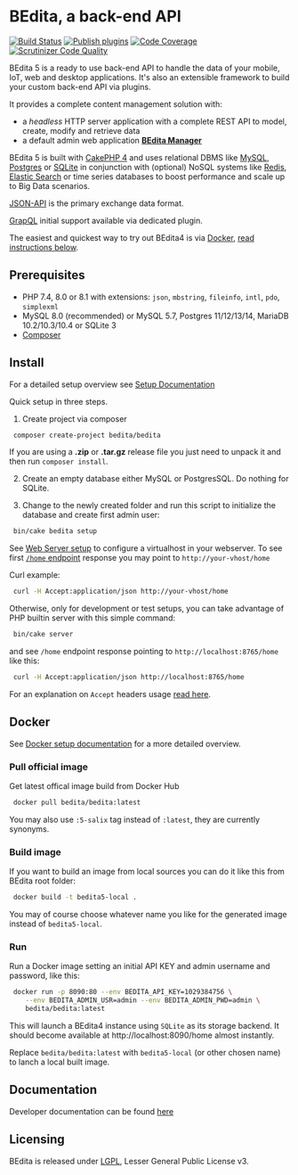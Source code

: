 # BEdita, a back-end API

[![Build Status](https://github.com/bedita/bedita/workflows/Run%20tests/badge.svg)](https://github.com/bedita/bedita/actions?query=workflow%3A%22Run+tests%22)
[![Publish plugins](https://github.com/bedita/bedita/workflows/Publish%20components/badge.svg)](https://github.com/bedita/bedita/actions?query=workflow%3A%22Publish+components%22)
[![Code Coverage](https://codecov.io/gh/bedita/bedita/branch/5-salix/graph/badge.svg)](https://codecov.io/gh/bedita/bedita/branch/5-salix)
[![Scrutinizer Code Quality](https://scrutinizer-ci.com/g/bedita/bedita/badges/quality-score.png?b=5-salix)](https://scrutinizer-ci.com/g/bedita/bedita/?branch=5-salix)

BEdita 5 is a ready to use back-end API to handle the data of your mobile, IoT, web and desktop applications.
It's also an extensible framework to build your custom back-end API via plugins.

It provides a complete content management solution with:

* a _headless_ HTTP server application with a complete REST API to model, create, modify and retrieve data
* a default admin web application **[BEdita Manager](https://github.com/bedita/manager)**

BEdita 5 is built with [CakePHP 4](http://cakephp.org) and uses relational DBMS like [MySQL](http://www.mysql.com),
[Postgres](https://www.postgresql.org) or [SQLite](http://sqlite.com) in conjunction with (optional) NoSQL systems like [Redis](http://redis.io/), [Elastic Search](https://www.elastic.co/) or time series databases to boost performance and scale up to Big Data scenarios.

[JSON-API](http://jsonapi.org) is the primary exchange data format.

[GrapQL](http://graphql.org) initial support available via dedicated plugin.

The easiest and quickest way to try out BEdita4 is via [Docker](https://www.docker.com), [read instructions below](#docker).

## Prerequisites

* PHP 7.4, 8.0 or 8.1 with extensions: `json`, `mbstring`, `fileinfo`, `intl`, `pdo`, `simplexml`
* MySQL 8.0 (recommended) or MySQL 5.7, Postgres 11/12/13/14, MariaDB 10.2/10.3/10.4 or SQLite 3
* [Composer](https://getcomposer.org/doc/00-intro.md#installation-linux-unix-osx)

## Install

For a detailed setup overview see [Setup Documentation](https://docs.bedita.net/en/latest/setup.html)

Quick setup in three steps.

01. Create project via composer

 ```bash
  composer create-project bedita/bedita
 ```

 If you are using a **.zip** or **.tar.gz** release file you just need to unpack it and then run ``composer install``.

02. Create an empty database either MySQL or PostgresSQL. Do nothing for SQLite.

03. Change to the newly created folder and run this script to initialize the database and create first admin user:

```bash
 bin/cake bedita setup
```

See [Web Server setup](https://docs.bedita.net/en/latest/setup.html#web-server)
to configure a virtualhost in your webserver.
To see first [`/home` endpoint](https://docs.bedita.net/en/latest/endpoints/home.html) response you may point to `http://your-vhost/home`

Curl example:

```bash
 curl -H Accept:application/json http://your-vhost/home
```

Otherwise, only for development or test setups, you can take advantage of PHP builtin server with this simple command:

```bash
 bin/cake server
```

and see `/home` endpoint response pointing to `http://localhost:8765/home` like this:

```bash
 curl -H Accept:application/json http://localhost:8765/home
```

For an explanation on `Accept` headers usage [read here](https://docs.bedita.net/en/latest/endpoints/intro.html#headers).

## Docker

See [Docker setup documentation](https://docs.bedita.net/en/latest/setup.html#setup-docker) for a more detailed overview.

### Pull official image

Get latest offical image build from Docker Hub

```bash
 docker pull bedita/bedita:latest
```

You may also use `:5-salix` tag instead of `:latest`, they are currently synonyms.

### Build image

If you want to build an image from local sources you can do it like this from BEdita root folder:

```bash
 docker build -t bedita5-local .
```

You may of course choose whatever name you like for the generated image instead of `bedita5-local`.

### Run

Run a Docker image setting an initial API KEY and admin username and password, like this:

```bash
 docker run -p 8090:80 --env BEDITA_API_KEY=1029384756 \
    --env BEDITA_ADMIN_USR=admin --env BEDITA_ADMIN_PWD=admin \
    bedita/bedita:latest
```

This will launch a BEdita4 instance using `SQLite` as its storage backend. It should become available at http://localhost:8090/home almost instantly.

Replace `bedita/bedita:latest` with `bedita5-local` (or other chosen name) to lanch a local built image.

## Documentation

Developer documentation can be found [here](https://docs.bedita.net)

## Licensing

BEdita is released under [LGPL](/bedita/bedita/blob/master/LICENSE.LGPL), Lesser General Public License v3.
